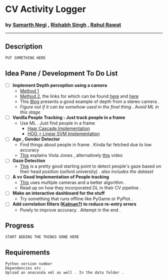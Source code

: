 # CV Activity Logger


### by [Samarth Negi](https://n-s405.github.io) , [Rishabh Singh]() , [Rahul Rawat]()

_________

## Description 
    PUT SOMETHING HERE 

## Idea Pane / Development To Do List 
- [ ] __Implement Depth perception using a camera__ <br/> 
    - [Method 1](https://opencv-python-tutroals.readthedocs.io/en/latest/py_tutorials/py_calib3d/py_depthmap/py_depthmap.html#py-depthmap)<br/> 
    - [Method 2](https://www.youtube.com/watch?v=KNft4RFsK28), the links for which can be found [here](http://visual.cs.ucl.ac.uk/pubs/monoDepth/) and [here](https://github.com/mrharicot/monodepth)<br/>
    - This [Blog](https://albertarmea.com/post/opencv-stereo-camera/)  presents a good example of depth from a stereo camera . <br/>
    - _Figure out if it can be somehow used in the final thing . Avoid ML in this stage_
- [ ] __Vanilla People Tracking : Just track people in a frame__ 
    - Use ML . Just find people in a frame 
        - [Haar Cascade Implementation](https://medium.com/@madhawavidanapathirana/https-medium-com-madhawavidanapathirana-real-time-human-detection-in-computer-vision-part-1-2acb851f4e55)
        - [HOG + Linear SVM Implementation](https://www.pyimagesearch.com/2015/11/09/pedestrian-detection-opencv/)
- [ ] __Age , Gender Detector__ 
    - Find things about people in frame . Kinda far fetched due to low accuracy 
    - [This](https://www.vocal.com/video/face-detection-using-viola-jones-algorithm/) explains Viola Jones , alternatively [this](https://www.youtube.com/watch?v=uEJ71VlUmMQ) video 
- [ ] __Gaze Detection__
    - [This](http://www.robots.ox.ac.uk/ActiveVision/Research/Projects/2009bbenfold_headpose/project.html#datasets) is a pretty good starting point to detect people's gaze based on their head position (oxford university) . _also includes the dataset_
- [ ] __A vv Good Implementation of People tracking__
    - [This](https://cvlab.epfl.ch/research/research-surv/research-body-surv-index-php/) uses multiple cameras and a better algorithm . 
    - Read up on how they incorporated DL in their CV pipeline . 
- [ ] __Make an interactive dashboard for the stuff__ 
    - Try something that runs offline like PyGame or PyPlot . 
- [ ] __Add correlation filters ([Kalman?](https://en.wikipedia.org/wiki/Kalman_filter)) to reduce re-entry errors__  
    - Purely to improve accuracy . Attempt in the end . 



## Progress
    START ADDING THE THINGS DONE HERE

## Requirements 
    Python version number 
    Dependencies etc . 
    Upload an anaconda xml as well . In the data folder . 